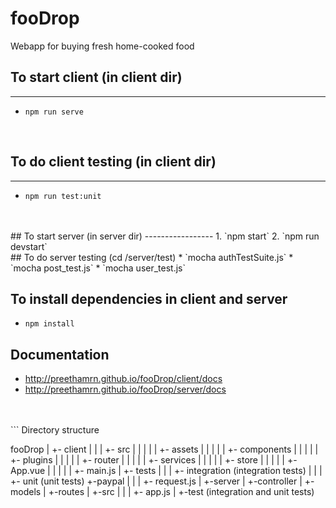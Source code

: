 # fooDrop
Webapp for buying fresh home-cooked food

## To start client (in client dir)
------------------
* `npm run serve`

<br>

## To do client testing (in client dir)
-----------------
* `npm run test:unit`

<br>
<br>
## To start server (in server dir)
-----------------
1. `npm start`
2. `npm run devstart`

<br>
## To do server testing (cd /server/test)
* `mocha authTestSuite.js`
* `mocha post_test.js`
* `mocha user_test.js`

<br>

## To install dependencies in client and server
* `npm install`

## Documentation
* http://preethamrn.github.io/fooDrop/client/docs
* http://preethamrn.github.io/fooDrop/server/docs

<br>
<br>
```
Directory structure 

fooDrop
|
+- client 
|        |
|        +- src
|        |    | 
|        |    +- assets
|        |    |
|        |    +- components
|        |    |
|        |    +- plugins
|        |    |
|        |    +- router
|        |    |
|        |    +- services
|        |    |
|        |    +- store
|        |    |
|        |    +- App.vue
|        |    |
|        |    +- main.js
|        +- tests
|            |
|            +- integration (integration tests)
|            |
|            +- unit (unit tests)
+-paypal
|    |
|    +- request.js
|
+-server
   |
   +-controller
   |
   +-models
   |
   +-routes
   |
   +-src
   |   |
   |   +- app.js
   | 
   +-test (integration and unit tests)
```